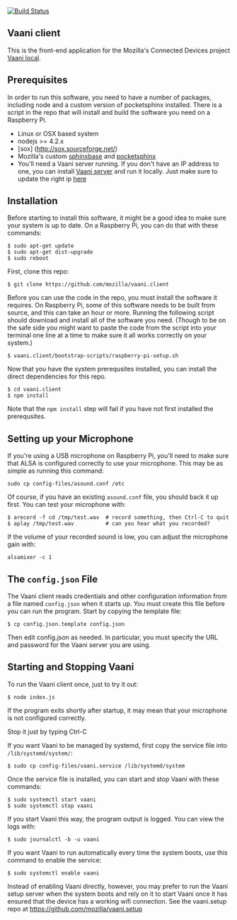 [![Build Status](https://travis-ci.org/mozilla/vaani.client.svg?branch=master)](https://travis-ci.org/mozilla/vaani.client)

Vaani client
------------

This is the front-end application for the Mozilla's Connected Devices project [Vaani local](https://wiki.mozilla.org/Vaani).

Prerequisites
-----------
In order to run this software, you need to have a number of packages,
including node and a custom version of pocketsphinx installed. There
is a script in the repo that will install and build the software you
need on a Raspberry Pi.

- Linux or OSX based system
- nodejs >= 4.2.x
- [sox] (http://sox.sourceforge.net/)
- Mozilla's custom [sphinxbase](https://github.com/mozilla/sphinxbase) and [pocketsphinx](https://github.com/mozilla/pocketsphinx)
- You'll need a Vaani server running. If you don't have an IP address to one, you can install [Vaani server](https://github.com/mozilla/vaani.server) and run it locally. Just make sure to update the right ip [here](https://github.com/mozilla/vaani.client/blob/master/index.js#L19)

Installation
-----------
Before starting to install this software, it might be a good idea to
make sure your system is up to date. On a Raspberry Pi, you can do
that with these commands:

```
$ sudo apt-get update
$ sudo apt-get dist-upgrade
$ sudo reboot
```

First, clone this repo:

```
$ git clone https://github.com/mozilla/vaani.client
```

Before you can use the code in the repo, you must install the software
it requires. On Raspberry Pi, some of this software needs to be built
from source, and this can take an hour or more. Running the following
script should download and install all of the software you
need. (Though to be on the safe side you might want to paste the code
from the script into your terminal one line at a time to make sure it
all works correctly on your system.)

```
$ vaani.client/bootstrap-scripts/raspberry-pi-setup.sh
```

Now that you have the system prerequsites installed, you can install
the direct dependencies for this repo.

```
$ cd vaani.client
$ npm install
```

Note that the `npm install` step will fail if you have not first
installed the prerequsites.

Setting up your Microphone
--------------------------

If you're using a USB microphone on Raspberry Pi, you'll need to make
sure that ALSA is configured correctly to use your microphone. This
may be as simple as running this command:

```
sudo cp config-files/asound.conf /etc
```

Of course, if you have an existing `asound.conf` file, you should back
it up first. You can test your microphone with:

```
$ arecord -f cd /tmp/test.wav  # record something, then Ctrl-C to quit
$ aplay /tmp/test.wav          # can you hear what you recorded?
```

If the volume of your recorded sound is low, you can adjust the
microphone gain with:

```
alsamixer -c 1
```

The `config.json` File
----------------------

The Vaani client reads credentials and other configuration information
from a file named `config.json` when it starts up. You must create
this file before you can run the program. Start by copying the
template file:

```
$ cp config.json.template config.json
```

Then edit config.json as needed. In particular, you must specify the
URL and password for the Vaani server you are using.

Starting and Stopping Vaani
----------

To run the Vaani client once, just to try it out:

```
$ node index.js
```

If the program exits shortly after startup, it may mean that
your microphone is not configured correctly.

Stop it just by typing Ctrl-C

If you want Vaani to be managed by systemd, first copy the service file into
`/lib/systemd/system/`:

```
$ sudo cp config-files/vaani.service /lib/systemd/system
```

Once the service file is installed, you can start and stop Vaani with
these commands:

```
$ sudo systemctl start vaani
$ sudo systemctl stop vaani
```

If you start Vaani this way, the program output is logged. You can
view the logs with:

```
$ sudo journalctl -b -u vaani
```

If you want Vaani to run automatically every time the system boots,
use this command to enable the service:

```
$ sudo systemctl enable vaani
```

Instead of enabling Vaani directly, however, you may prefer to run the
Vaani setup server when the system boots and rely on it to start Vaani
once it has ensured that the device has a working wifi connection. See
the vaani.setup repo at https://github.com/mozilla/vaani.setup
